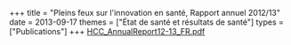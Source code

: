 +++
title = "Pleins feux sur l'innovation en santé, Rapport annuel 2012/13"
date = 2013-09-17
themes = ["État de santé et résultats de santé"]
types = ["Publications"]
+++
[HCC_AnnualReport12-13_FR.pdf](/files/HCC_AnnualReport12-13_FR.pdf)
